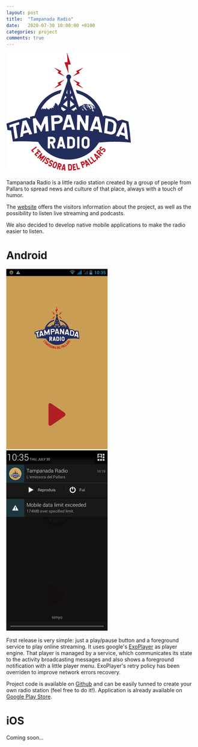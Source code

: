 ```yaml
---
layout: post
title:  "Tampanada Radio"
date:   2020-07-30 10:00:00 +0100
categories: project
comments: true
---
```


![Tampanada Radio](/assets/images/tampanadaradio_icon.png)

Tampanada Radio is a little radio station
created by a group of people from Pallars
to spread news and culture of that place,
always with a touch of humor.

The [website](http://tampanadaradio.com) offers the visitors
information about the project, as well as the possibility
to listen live streaming and podcasts.

We also decided to develop native mobile applications
to make the radio easier to listen.

# Android

![Main Activity](/assets/images/tampanadaradio_main_activity.png)
![Foreground Service](/assets/images/tampanadaradio_foreground_service.png)

First release is very simple: just a play/pause button and
a foreground service to play online streaming.
It uses google's [ExoPlayer](https://github.com/google/ExoPlayer)
as player engine.
That player is managed by a service,
which communicates its state to the activity broadcasting messages
and also shows a foreground notification with a little player menu.
ExoPlayer's retry policy has been overriden to improve network errors recovery.

Project code is available on [Github](https://github.com/jordifierro/tampanada-android)
and can be easily tunned to create your own radio station (feel free to do it!).
Application is already available on
[Google Play Store](https://play.google.com/store/apps/details?id=com.tampanada.radio).

# iOS

Coming soon...
